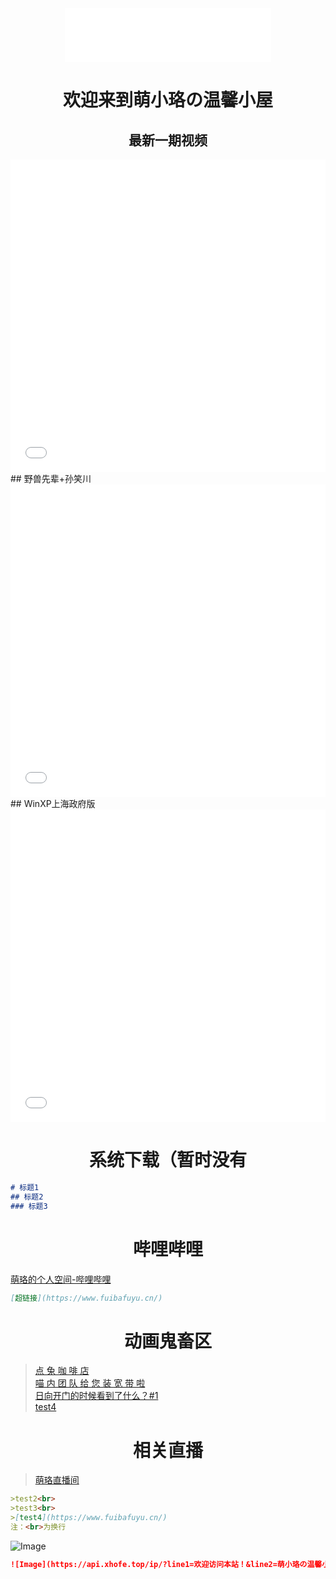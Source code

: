 <div align="center">
<iframe frameborder="no" border="0" marginwidth="0" marginheight="0" width=330 height=86 src="//music.163.com/outchain/player?type=2&id=26102208&auto=1&height=66"></iframe>
</div>

# <center>欢迎来到萌小珞の温馨小屋</center>

## <center>最新一期视频</center>
<iframe src="//player.bilibili.com/player.html?aid=425289777&bvid=BV1c3411H7yj&cid=566241411&page=1" allowfullscreen="allowfullscreen" width="100%" height="500" scrolling="no" frameborder="0" sandbox="allow-top-navigation allow-same-origin allow-forms allow-scripts"></iframe>
## 野兽先辈+孙笑川
<iframe src="//player.bilibili.com/player.html?aid=765599548&bvid=BV1Cr4y1v7HV&cid=479884517&page=1" allowfullscreen="allowfullscreen" width="100%" height="500" scrolling="no" frameborder="0" sandbox="allow-top-navigation allow-same-origin allow-forms allow-scripts"></iframe>
## WinXP上海政府版
<iframe src="//player.bilibili.com/player.html?aid=506855936&bvid=BV1hg411N7t8&cid=446564670&page=1" allowfullscreen="allowfullscreen" width="100%" height="500" scrolling="no" frameborder="0" sandbox="allow-top-navigation allow-same-origin allow-forms allow-scripts"></iframe>


# <center>系统下载（暂时没有</center>

``` Markdown
# 标题1
## 标题2
### 标题3
```

# <center>哔哩哔哩</center>
[萌珞的个人空间-哔哩哔哩](https://space.bilibili.com/313679084?spm_id_from=333.1007.0.0)

``` Markdown
[超链接](https://www.fuibafuyu.cn/)
```

# <center>动画鬼畜区</center>
>[点 兔 咖 啡 店](https://www.bilibili.com/video/BV1wV411J7qG)<br>
>[喵 内 团 队 给 您 装 宽 带 啦](https://www.bilibili.com/video/BV1ry4y187Jr)<br>
>[日向开门的时候看到了什么？#1](https://www.bilibili.com/video/BV1iy4y1h7pu)<br>
>[test4](https://www.fuibafuyu.cn/)

# <center>相关直播</center>
>[萌珞直播间](https://live.bilibili.com/11187915)<br>

``` Markdown
>test2<br>
>test3<br>
>[test4](https://www.fuibafuyu.cn/)
注：<br>为换行
```

![Image](https://api.xhofe.top/ip/?line1=欢迎访问本站！&line2=萌小珞の温馨小屋)

``` Markdown
![Image](https://api.xhofe.top/ip/?line1=欢迎访问本站！&line2=萌小珞の温馨小屋)
```
